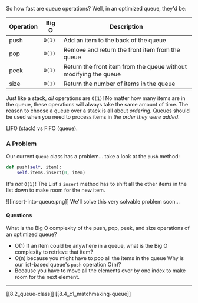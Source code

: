So how fast are queue operations? Well, in an optimized queue, they'd be:

| Operation | Big O  | Description                                                      |
| --------- | ------ | ---------------------------------------------------------------- |
| push      | `O(1)` | Add an item to the back of the queue                             |
| pop       | `O(1)` | Remove and return the front item from the queue                  |
| peek      | `O(1)` | Return the front item from the queue without modifying the queue |
| size      | `O(1)` | Return the number of items in the queue                          |

Just like a stack, _all_ operations are `O(1)`! No matter how many items are in the queue, these operations will always take the same amount of time. The reason to choose a queue over a stack is all about _ordering_. Queues should be used when you need to process items in _the order they were added_.

LIFO (stack) vs FIFO (queue).

### A Problem

Our current `Queue` class has a problem... take a look at the `push` method:

```python
def push(self, item):
    self.items.insert(0, item)
```

It's _not_ `O(1)`! The List's `insert` method has to shift all the other items in the list down to make room for the new item.

![[insert-into-queue.png]]
We'll solve this very solvable problem soon... 


#### Questions
What is the Big O complexity of the push, pop, peek, and size operations of an optimized queue?
- O(1)
If an item could be anywhere in a queue, what is the Big O complexity to retrieve that item?
- O(n) because you might have to pop all the items in the queue
Why is our list-based queue's `push` operation O(n)?
- Because you have to move all the elements over by one index to make room for the next element. 

---
[[8.2_queue-class]]
[[8.4_c1_matchmaking-queue]]
